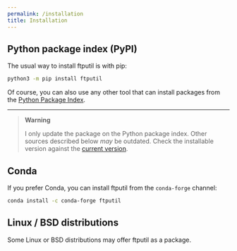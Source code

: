 ```yaml
---
permalink: /installation
title: Installation
---
```


## Python package index (PyPI)

The usual way to install ftputil is with pip:
```bash
python3 -m pip install ftputil
```

Of course, you can also use any other tool that can install packages
from the [Python Package Index](https://pypi.python.org/).

----

> **Warning**
>
> I only update the package on the Python package index. Other sources
> described below *may* be outdated. Check the installable version
> against the [current version](/versions#version-history).

## Conda

If you prefer Conda, you can install ftputil from the `conda-forge`
channel:
```bash
conda install -c conda-forge ftputil
```

## Linux / BSD distributions

Some Linux or BSD distributions may offer ftputil as a package.
